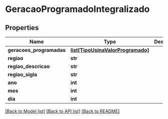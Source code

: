# GeracaoProgramadoIntegralizado

## Properties
Name | Type | Description | Notes
------------ | ------------- | ------------- | -------------
**geracoes_programadas** | [**list[TipoUsinaValorProgramado]**](TipoUsinaValorProgramado.md) |  | [optional] 
**regiao** | **str** |  | 
**regiao_descricao** | **str** |  | [optional] 
**regiao_sigla** | **str** |  | [optional] 
**ano** | **int** |  | 
**mes** | **int** |  | 
**dia** | **int** |  | 

[[Back to Model list]](../README.md#documentation-for-models) [[Back to API list]](../README.md#documentation-for-api-endpoints) [[Back to README]](../README.md)

